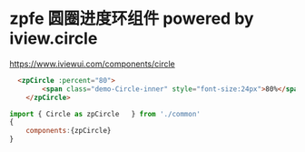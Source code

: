 # zpfe 圆圈进度环组件 powered by iview.circle
<https://www.iviewui.com/components/circle>

```html
  <zpCircle :percent="80">
        <span class="demo-Circle-inner" style="font-size:24px">80%</span>
    </zpCircle>
```

```js
import { Circle as zpCircle   } from './common'
{
    components:{zpCircle}
}
```